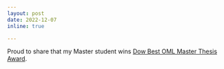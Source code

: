 ```yaml
---
layout: post
date: 2022-12-07
inline: true

---
```

Proud to share that my Master student wins <a href='https://www.tue.nl/en/news-and-events/news-overview/01-12-2022-teun-kromwijk-wins-dow-best-oml-master-thesis-award-2022/'> Dow Best OML Master Thesis Award</a>. 
